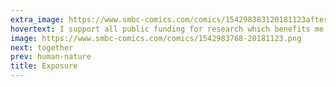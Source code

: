 ```yaml
---
extra_image: https://www.smbc-comics.com/comics/154298383120181123after.png
hovertext: I support all public funding for research which benefits me directly.
image: https://www.smbc-comics.com/comics/1542983768-20181123.png
next: together
prev: human-nature
title: Exposure
---
```

